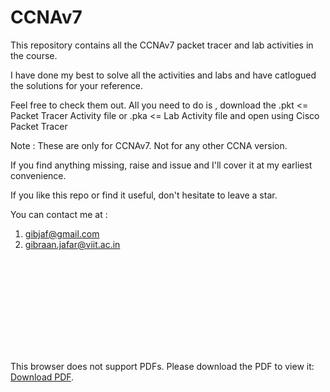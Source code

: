 # CCNAv7

This repository contains all the CCNAv7
packet tracer and lab activities in the course.

I have done my best to solve all the activities and labs
and have catlogued the solutions for your reference.

Feel free to check them out.
All you need to do is , download the
.pkt  <= Packet Tracer Activity file
	or
.pka  <= Lab Activity file
and open using Cisco Packet Tracer

Note : These are only for CCNAv7. Not for any other CCNA version.

If you find anything missing, raise and issue and I'll cover it
at my earliest convenience.

If you like this repo or find it useful, don't hesitate to leave a star.

You can contact me at :
1) gibjaf@gmail.com 
2) gibraan.jafar@viit.ac.in

<object data="http://yoursite.com/the.pdf" type="application/pdf" width="700px" height="700px">
    <embed src="http://yoursite.com/the.pdf">
        <p>This browser does not support PDFs. Please download the PDF to view it: <a href="https://raw.githubusercontent.com/GibJaf/CCNAv7/a41f08c72ab759c4a92f74140fa2bf312099502f/CCNAv7_Module1_Letter.pdf">Download PDF</a>.</p>
    </embed>
</object>


